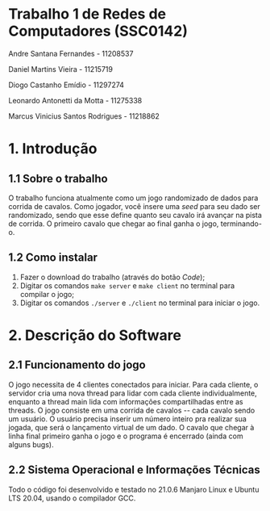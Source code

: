 # Trabalho 1 de Redes de Computadores (SSC0142)

Andre Santana Fernandes - 11208537

Daniel Martins Vieira - 11215719

Diogo Castanho Emídio - 11297274

Leonardo Antonetti da Motta - 11275338

Marcus Vinicius Santos Rodrigues - 11218862

# 1. Introdução

## 1.1 Sobre o trabalho

O trabalho funciona atualmente como um jogo randomizado de dados para corrida de cavalos. Como jogador, você insere uma *seed* para seu dado ser randomizado, sendo que esse define quanto seu cavalo irá avançar na pista de corrida. O primeiro cavalo que chegar ao final ganha o jogo, terminando-o.

## 1.2 Como instalar

1. Fazer o download do trabalho (através do botão _Code_);
2. Digitar os comandos `make server` e `make client` no terminal para compilar o jogo;
3. Digitar os comandos `./server` e `./client` no terminal para iniciar o jogo.

# 2. Descrição do Software

## 2.1 Funcionamento do jogo

O jogo necessita de 4 clientes conectados para iniciar. Para cada cliente, o servidor cria uma nova thread para lidar com cada cliente individualmente, enquanto a thread main lida com informações compartilhadas entre as threads.
O jogo consiste em uma corrida de cavalos -- cada cavalo sendo um usuário. O usuário precisa inserir um número inteiro pra realizar sua jogada, que será o lançamento virtual de um dado. O cavalo que chegar à linha final primeiro ganha o jogo e o programa é encerrado (ainda com alguns bugs).

## 2.2 Sistema Operacional e Informações Técnicas

Todo o código foi desenvolvido e testado no 21.0.6 Manjaro Linux e Ubuntu LTS 20.04, usando o compilador GCC.

